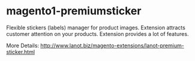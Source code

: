 # magento1-premiumsticker

Flexible stickers (labels) manager for product images.
Extension attracts customer attention on your products.
Extension provides a lot of features.

More Details: http://www.lanot.biz/magento-extensions/lanot-premium-sticker.html